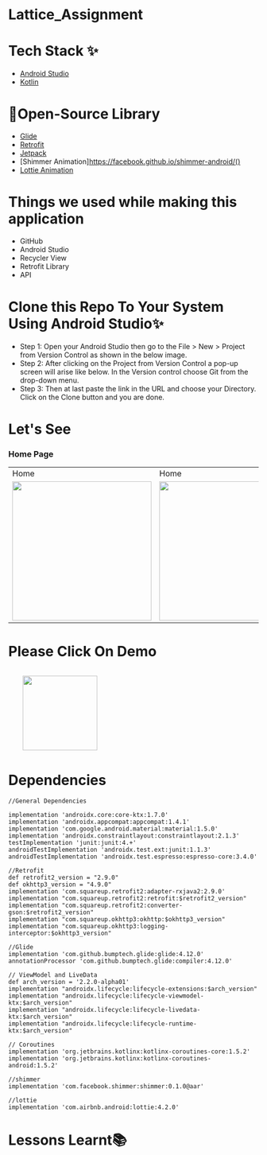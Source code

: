 # Lattice_Assignment

# Tech Stack ✨

* [Android Studio](https://developer.android.com/studio)
* [Kotlin](https://kotlinlang.org/)

# 🔗Open-Source Library

* [Glide](https://github.com/bumptech/glide)
* [Retrofit](https://square.github.io/retrofit/)
* [Jetpack](https://developer.android.com/jetpack)
* [Shimmer Animation]https://facebook.github.io/shimmer-android/()
* [Lottie Animation](https://lottiefiles.com/blog/working-with-lottie/getting-started-with-lottie-animations-in-android-app)

# Things we used while making this application

* GitHub
* Android Studio
* Recycler View
* Retrofit Library
* API

# Clone this Repo To Your System Using Android Studio✨

* Step 1: Open your Android Studio then go to the File > New > Project from Version Control as shown in the below image.
* Step 2: After clicking on the Project from Version Control a pop-up screen will arise like below. In the Version control choose Git from the drop-down menu.
* Step 3: Then at last paste the link in the URL and choose your Directory. Click on the Clone button and you are done.

# Let's See

### Home Page

<table>
  <tr>
    <td>Home</td>
    <td>Home</td>
  </tr>
  <tr>
    <td><img src="Welcome" width="280" /></td>
    <td><img src="Home" width="280"></td>
  </tr>
 </table>
 
# Please Click On Demo
  <code>
    <a href="https://drive.google.com/file/d/1dV6pHyctF3IlZYoyOmrmSyAMpeshnX3c/view?usp=sharing" title="Playstore Profile"><img height="150" width="150" src="https://encrypted-tbn0.gstatic.com/images?q=tbn:ANd9GcRgwJcz642pA7mLR5u44OirKSJjfxOoOqWbpNx7vgDP0NI4snSp68daLp-JccwzoGUIARw&usqp=CAU"></a></code>


# Dependencies 
    //General Dependencies
    
    implementation 'androidx.core:core-ktx:1.7.0'
    implementation 'androidx.appcompat:appcompat:1.4.1'
    implementation 'com.google.android.material:material:1.5.0'
    implementation 'androidx.constraintlayout:constraintlayout:2.1.3'
    testImplementation 'junit:junit:4.+'
    androidTestImplementation 'androidx.test.ext:junit:1.1.3'
    androidTestImplementation 'androidx.test.espresso:espresso-core:3.4.0'

    //Retrofit
    def retrofit2_version = "2.9.0"
    def okhttp3_version = "4.9.0"
    implementation 'com.squareup.retrofit2:adapter-rxjava2:2.9.0'
    implementation "com.squareup.retrofit2:retrofit:$retrofit2_version"
    implementation "com.squareup.retrofit2:converter-gson:$retrofit2_version"
    implementation "com.squareup.okhttp3:okhttp:$okhttp3_version"
    implementation "com.squareup.okhttp3:logging-interceptor:$okhttp3_version"

    //Glide
    implementation 'com.github.bumptech.glide:glide:4.12.0'
    annotationProcessor 'com.github.bumptech.glide:compiler:4.12.0'

    // ViewModel and LiveData
    def arch_version = '2.2.0-alpha01'
    implementation "androidx.lifecycle:lifecycle-extensions:$arch_version"
    implementation "androidx.lifecycle:lifecycle-viewmodel-ktx:$arch_version"
    implementation "androidx.lifecycle:lifecycle-livedata-ktx:$arch_version"
    implementation "androidx.lifecycle:lifecycle-runtime-ktx:$arch_version"

    // Coroutines
    implementation 'org.jetbrains.kotlinx:kotlinx-coroutines-core:1.5.2'
    implementation 'org.jetbrains.kotlinx:kotlinx-coroutines-android:1.5.2'

    //shimmer
    implementation 'com.facebook.shimmer:shimmer:0.1.0@aar'

    //lottie
    implementation 'com.airbnb.android:lottie:4.2.0'
    
# Lessons Learnt📚
